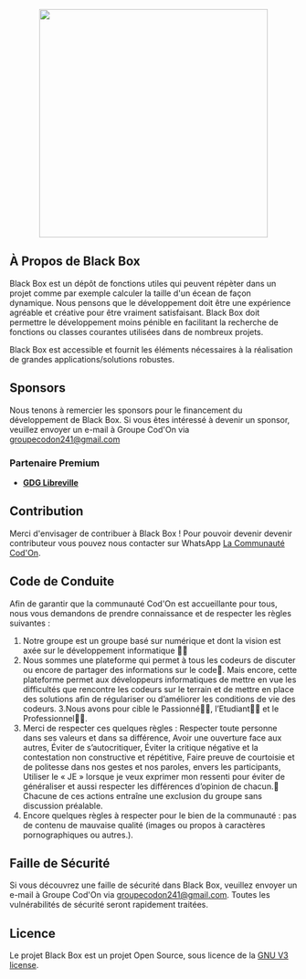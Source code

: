 <p align="center"><a href="https://cod-on.tech" target="_blank"><img src="https://cod-on.tech/wp-content/uploads/2022/06/68747470733a2f2f636f642d6f6e2e746563682f77702d636f6e74656e742f75706c6f6164732f323032312f30322f434f4e4f4e5f7630312d30312e706e67-1.png" width="400"></a></p>


## À Propos de Black Box

Black Box est un dépôt de fonctions utiles qui peuvent répèter dans un projet comme par exemple calculer la taille d'un écean de façon dynamique. Nous pensons que le développement doit être une expérience agréable et créative pour être vraiment satisfaisant. Black Box doit permettre  le développement moins pénible en facilitant la recherche de fonctions ou classes courantes utilisées dans de nombreux projets.

Black Box est accessible et fournit les éléments nécessaires à la réalisation de grandes applications/solutions robustes.


## Sponsors

Nous tenons à remercier les sponsors pour le financement du développement de Black Box. Si vous êtes intéressé à devenir un sponsor, veuillez envoyer un e-mail à Groupe Cod'On via [groupecodon241@gmail.com](mailto:groupecodon241@gmail.com)

### Partenaire Premium

- **[GDG Libreville](https://gdg.community.dev/gdg-libreville/)**

## Contribution

Merci d'envisager de contribuer à Black Box ! Pour pouvoir devenir devenir contributeur vous pouvez nous contacter sur WhatsApp [La Communauté Cod'On](https://chat.whatsapp.com/ECcjOaTowEg9kXoUMTFBAC).

## Code de Conduite

Afin de garantir que la communauté Cod'On est accueillante pour tous, nous vous demandons de prendre connaissance et de respecter les règles suivantes : 
1. Notre groupe est un groupe basé sur numérique et dont la vision est axée sur le développement informatique 👨‍⚖
2. Nous sommes une plateforme qui permet à tous les codeurs de discuter ou encore de partager des informations sur le code🤝. Mais encore, cette plateforme permet aux développeurs informatiques de mettre en vue les difficultés que rencontre les codeurs sur le terrain et de mettre en place des solutions afin de régulariser ou d’améliorer les conditions de vie des codeurs.
3.Nous avons pour cible le Passionné🧑🏼, l’Etudiant👨🏼 et le Professionnel🧔🏼.
4. Merci de respecter ces quelques règles : Respecter toute personne dans ses valeurs et dans sa différence, Avoir une ouverture face aux autres, Éviter de s’autocritiquer, Éviter la critique négative et la contestation non constructive et répétitive, Faire preuve de courtoisie et de politesse dans nos gestes et nos paroles, envers les participants, Utiliser le « JE » lorsque je veux exprimer mon ressenti pour éviter de généraliser et aussi respecter les différences d’opinion de chacun.🙈 Chacune de ces actions entraîne une exclusion du groupe sans discussion préalable.
5. Encore quelques règles à respecter pour le bien de la communauté : pas de contenu de mauvaise qualité (images ou propos  à caractères pornographiques ou autres.).

## Faille de Sécurité

Si vous découvrez une faille de sécurité dans Black Box, veuillez envoyer un e-mail à Groupe Cod'On via [groupecodon241@gmail.com](mailto:groupecodon241@gmail.com). Toutes les vulnérabilités de sécurité seront rapidement traitées.

## Licence

Le projet Black Box est un projet Open Source, sous licence de la [GNU V3 license](https://www.gnu.org/licenses/licenses.fr.html).
